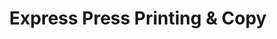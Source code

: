 ---
title: "Express Press Printing & Copy"
url: /melbourne/express-press-printing-und-copy/
shop: Kopieren
---